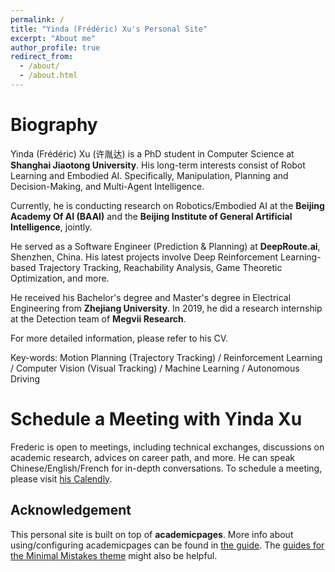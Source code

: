 ```yaml
---
permalink: /
title: "Yinda (Frédéric) Xu's Personal Site"
excerpt: "About me"
author_profile: true
redirect_from: 
  - /about/
  - /about.html
---
```


Biography
======

Yinda (Frédéric) Xu (许胤达) is a PhD student in Computer Science at **Shanghai Jiaotong University**. His long-term interests consist of Robot Learning and Embodied AI. Specifically, Manipulation, Planning and Decision-Making, and Multi-Agent Intelligence.

Currently, he is conducting research on Robotics/Embodied AI at the **Beijing Academy Of AI (BAAI)** and the **Beijing Institute of General Artificial Intelligence**, jointly.

<!-- *NOTE: Currently, he is actively seeking an opportunity for a Research Internship which is within the following domains:* -->

<!-- - *Embodied AI/Robot Learning*
- *Manipulation (Bimanual/Dexterous Hand/etc.)*
- *Force Feedback/Contact-Rich Tasks* -->
<!-- - *LLM Planning/Reasoning/Alignment/Agent* -->

<!-- *Please feel free to reach out to him if you find him suitable.* -->

He served as a Software Engineer (Prediction & Planning) at **DeepRoute.ai**, Shenzhen, China. His latest projects involve Deep Reinforcement Learning-based Trajectory Tracking, Reachability Analysis, Game Theoretic Optimization, and more.

He received his Bachelor's degree and Master's degree in Electrical Engineering from **Zhejiang University**. In 2019, he did a research internship at the Detection team of **Megvii Research**.

For more detailed information, please refer to his CV.

Key-words:
Motion Planning (Trajectory Tracking) / Reinforcement Learning / Computer Vision (Visual Tracking) / Machine Learning / Autonomous Driving


Schedule a Meeting with Yinda Xu
======
Frederic is open to meetings, including technical exchanges, discussions on academic research, advices on career path, and more. He can speak Chinese/English/French for in-depth conversations. To schedule a meeting, please visit [his Calendly](https://calendly.com/yinda_xu/30min).


Acknowledgement
------
This personal site is built on top of **academicpages**. More info about using/configuring academicpages can be found in [the guide](https://academicpages.github.io/markdown/). The [guides for the Minimal Mistakes theme](https://mmistakes.github.io/minimal-mistakes/docs/configuration/) might also be helpful.
